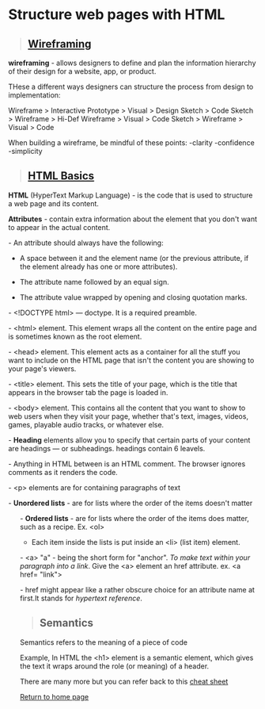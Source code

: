 # Structure web pages with HTML

>## [Wireframing](https://careerfoundry.com/en/blog/ux-design/how-to-create-your-first-wireframe/)

**wireframing** - allows designers to define and plan the information hierarchy of their design for a website, app, or product.

THese a different ways designers can structure the process from design to implementation:

Wireframe > Interactive Prototype > Visual > Design
Sketch > Code
Sketch > Wireframe > Hi-Def Wireframe > Visual > Code
Sketch > Wireframe > Visual > Code

When building a wireframe, be mindful of these points:
-clarity
-confidence
-simplicity

 >## [HTML Basics](https://developer.mozilla.org/en-US/docs/Learn/Getting_started_with_the_web/HTML_basics)

**HTML** (HyperText Markup Language) - is the code that is used to structure a web page and its content.

**Attributes** - contain extra information about the element that you don't want to appear in the actual content.

\- An attribute should always have the following:

* A space between it and the element name (or the previous attribute, if the element already has one or more attributes).

* The attribute name followed by an equal sign.

* The attribute value wrapped by opening and closing quotation marks.

\- \<!DOCTYPE html> — doctype. It is a required preamble.

\- \<html> element. This element wraps all the content on the entire page and is sometimes known as the root element.

\- \<head> element. This element acts as a container for all the stuff you want to include on the HTML page that isn't the content you are showing to your page's viewers.

\- \<title> element. This sets the title of your page, which is the title that appears in the browser tab the page is loaded in.

\- \<body> element. This contains all the content that you want to show to web users when they visit your page, whether that's text, images, videos, games, playable audio tracks, or whatever else.

\- **Heading** elements allow you to specify that certain parts of your content are headings — or subheadings. headings contain 6 leavels. 

\- Anything in HTML between <!-- and --> is an HTML comment. The browser ignores comments as it renders the code.

\- \<p> elements are for containing paragraphs of text

\- **Unordered lists** - are for lists where the order of the items doesn't matter <ul>

\- **Ordered lists** - are for lists where the order of the items does matter, such as a recipe. Ex. \<ol>

* Each item inside the lists is put inside an \<li> (list item) element.

\- \<a>  "a" - being the short form for "anchor". *To make text within your paragraph into a link*. Give the \<a> element an href attribute. ex. \<a href= "link">

\- href might appear like a rather obscure choice for an attribute name at first.It stands for *hypertext reference*.

 > ## **Semantics**

 Semantics refers to the meaning of a piece of code

 Example, In HTML the \<h1> element is a semantic element, which gives the text it wraps around the role (or meaning) of a header.

 There are many more but you can refer back to this [cheat sheet](https://developer.mozilla.org/en-US/docs/Glossary/Semantics)

 [Return to home page](../README.md)